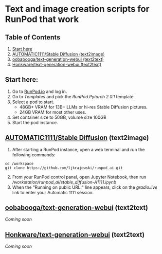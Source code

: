 # Text and image creation scripts for RunPod that work
## Table of Contents
1. [Start here](#start-here)
2. [AUTOMATIC1111/Stable Diffusion (text2image)](#automatic1111stable-diffusion-text2image)
3. [oobabooga/text-generation-webui (text2text)](#oobaboogatext-generation-webui-text2text)
4. [Honkware/text-generation-webui (text2text)](#honkwaretext-generation-webui-text2text)
## Start here:
1. Go to [RunPod.io](https://runpod.io) and log in.
2. Go to _Templates_ and pick the _RunPod Pytorch 2.0.1_ template.
3. Select a pod to start.  
    - 48GB+ VRAM for 13B+ LLMs or hi-res Stable Diffusion pictures.
    - 24GB VRAM for most other uses.
4. Set container size to 50GB, volume size 100GB
5. Start the pod instance.
## [AUTOMATIC1111/Stable Diffusion](https://github.com/AUTOMATIC1111/stable-diffusion-webui) (text2image)
1. After starting a RunPod instance, open a web terminal and run the following commands:
```
cd /workspace
git clone https://github.com/ljkrajewski/runpod_ai.git
```
2. From your RunPod control panel, open Jupyter Notebook, then run _/workstation/runpod_ai/stable_diffusion-A1111.ipynb_
3. When the "Running on public URL:" line appears, click on the _gradio.live_ link to enter your Automatic 1111 session.
## [oobabooga/text-generation-webui](https://github.com/oobabooga/text-generation-webui) (text2text)
_Coming soon_
## [Honkware/text-generation-webui](https://github.com/Honkware/text-generation-webui) (text2text)
_Coming soon_
